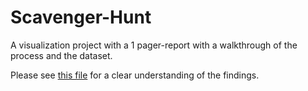 # Scavenger-Hunt
A visualization project with a 1 pager-report with a walkthrough of the process and the dataset.

Please see [this file](https://github.com/ritvik-chebolu/Scavenger-Hunt/blob/main/Chebolu_R.pdf) for a clear understanding of the findings.
